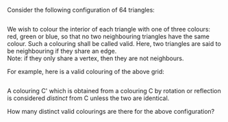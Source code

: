 <p>Consider the following configuration of 64 triangles:</p>

<div style="text-align:center;"><img src="project/images/p189_grid.gif" class="dark_img" alt="" /></div>

<p>We wish to colour the interior of each triangle with one of three colours: red, green or blue, so that no two neighbouring triangles have the same colour. Such a colouring shall be called valid. Here, two triangles are said to be neighbouring if they share an edge.<br />
Note: if they only share a vertex, then they are not neighbours.</p> 

<p>For example, here is a valid colouring of the above grid:</p>
<div style="text-align:center;"><img src="project/images/p189_colours.gif" class="dark_img" alt="" /></div>

<p>A colouring C' which is obtained from a colouring C by rotation or reflection is considered <i>distinct</i> from C unless the two are identical.</p>

<p>How many distinct valid colourings are there for the above configuration?</p>

